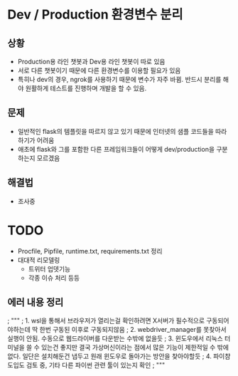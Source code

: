 # Dev / Production 환경변수 분리

## 상황

- Production용 라인 챗봇과 Dev용 라인 챗봇이 따로 있음
- 서로 다른 챗봇이기 때문에 다른 환경변수를 이용할 필요가 있음
- 특히나 dev의 경우, ngrok를 사용하기 때문에 변수가 자주 바뀜. 반드시 분리를 해야 원활하게 테스트를 진행하며 개발을 할 수 있음.

## 문제

- 일반적인 flask의 템플릿을 따르지 않고 있기 때문에 인터넷의 샘플 코드들을 따라하기가 어려움
- 애초에 flask와 그를 포함한 다른 프레임워크들이 어떻게 dev/production을 구분하는지 모르겠음

## 해결법

- 조사중

# TODO

- Procfile, Pipfile, runtime.txt, requirements.txt 정리
- 대대적 리모델링
  - 트위터 업뎃기능
  - 각종 이슈 처리 등등

## 에러 내용 정리

; """
; 1. wsl을 통해서 브라우저가 열리는걸 확인하려면 X서버가 필수적으로 구동되어야하는데 딱 한번 구동된 이후로 구동되지않음
; 2. webdriver_manager를 못찾아서 실행이 안됨. 수동으로 웹드라이버를 다운받는 수밖에 없을듯
; 3. 윈도우에서 리눅스 터미널을 쓸 수 있는건 좋지만 결국 가상머신이라는 점에서 많은 기능이 제한적일 수 밖에 없다. 일단은 설치해둔건 냅두고 원래 윈도우로 돌아가는 방안을 찾아야할듯
; 4. 파이챰 도입도 검토 중, 기타 다른 파이썬 관련 툴이 있는지 확인
; """
